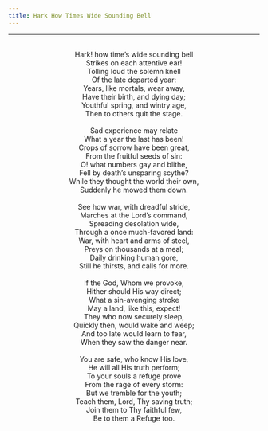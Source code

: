 ```yaml
---
title: Hark How Times Wide Sounding Bell
---
```


---
<center>
<br/>
Hark! how time’s wide sounding bell<br/>
Strikes on each attentive ear!<br/>
Tolling loud the solemn knell<br/>
Of the late departed year:<br/>
Years, like mortals, wear away,<br/>
Have their birth, and dying day;<br/>
Youthful spring, and wintry age,<br/>
Then to others quit the stage.<br/>
<br/>
Sad experience may relate<br/>
What a year the last has been!<br/>
Crops of sorrow have been great,<br/>
From the fruitful seeds of sin:<br/>
O! what numbers gay and blithe,<br/>
Fell by death’s unsparing scythe?<br/>
While they thought the world their own,<br/>
Suddenly he mowed them down.<br/>
<br/>
See how war, with dreadful stride,<br/>
Marches at the Lord’s command,<br/>
Spreading desolation wide,<br/>
Through a once much-favored land:<br/>
War, with heart and arms of steel,<br/>
Preys on thousands at a meal;<br/>
Daily drinking human gore,<br/>
Still he thirsts, and calls for more.<br/>
<br/>
If the God, Whom we provoke,<br/>
Hither should His way direct;<br/>
What a sin-avenging stroke<br/>
May a land, like this, expect!<br/>
They who now securely sleep,<br/>
Quickly then, would wake and weep;<br/>
And too late would learn to fear,<br/>
When they saw the danger near.<br/>
<br/>
You are safe, who know His love,<br/>
He will all His truth perform;<br/>
To your souls a refuge prove<br/>
From the rage of every storm:<br/>
But we tremble for the youth;<br/>
Teach them, Lord, Thy saving truth;<br/>
Join them to Thy faithful few,<br/>
Be to them a Refuge too.<br/>

</center>